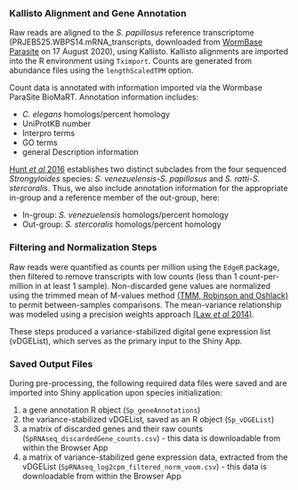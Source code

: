 ### Kallisto Alignment and Gene Annotation

Raw reads are aligned to the *S. papillosus* reference transcriptome
(PRJEB525.WBPS14.mRNA\_transcripts, downloaded from [WormBase
Parasite](https://parasite.wormbase.org/Strongyloides_papillosus_prjeb525/Info/Index)
on 17 August 2020), using Kallisto. Kallisto alignments are imported
into the R environment using `Tximport`. Counts are generated from
abundance files using the `lengthScaledTPM` option.  

Count data is annotated with information imported via the Wormbase
ParaSite BioMaRT. Annotation information includes:

-   *C. elegans* homologs/percent homology
-   UniProtKB number
-   Interpro terms
-   GO terms
-   general Description information

[Hunt *et al* 2016](https://www.nature.com/articles/ng.3495) establishes
two distinct subclades from the four sequenced *Strongyloides* species:
*S. venezuelensis-S. papillosus* and *S. ratti-S. stercoralis*. Thus, we
also include annotation information for the appropriate in-group and a
reference member of the out-group, here:

-   In-group: *S. venezuelensis* homologs/percent homology
-   Out-group: *S. stercoralis* homologs/percent homology

### Filtering and Normalization Steps

Raw reads were quantified as counts per million using the `EdgeR` package,
then filtered to remove transcripts with low counts (less than 1
count-per-million in at least 1 sample). Non-discarded gene values are
normalized using the trimmed mean of M-values method [(TMM, Robinson and
Oshlack)](https://genomebiology.biomedcentral.com/articles/10.1186/gb-2010-11-3-r25)
to permit between-samples comparisons. The mean-variance relationship
was modeled using a precision weights approach [(Law *et al*
2014)](https://genomebiology.biomedcentral.com/articles/10.1186/gb-2014-15-2-r29).  

These steps produced a variance-stabilized digital gene expression list (vDGEList), which serves as the primary input to the Shiny App.

### Saved Output Files

During pre-processing, the following required data files were saved and
are imported into Shiny application upon species initialization:

1.  a gene annotation R object (`Sp_geneAnnotations`)
2.  the variance-stabilized vDGEList, saved as an R object
    (`Sp_vDGEList`)
3.  a matrix of discarded genes and their raw counts
    (`SpRNAseq_discardedGene_counts.csv`) - this data is downloadable
    from within the Browser App
4.  a matrix of variance-stabilized gene expression data, extracted from
    the vDGEList (`SpRNAseq_log2cpm_filtered_norm_voom.csv`) - this data
    is downloadable from within the Browser App
